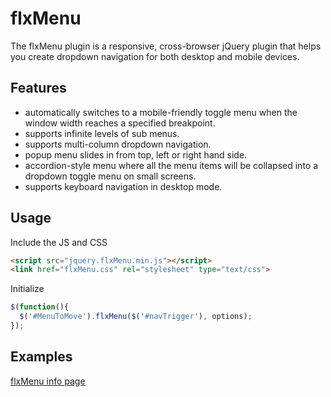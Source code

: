 # flxMenu
The flxMenu plugin is a responsive, cross-browser jQuery plugin that helps you create dropdown navigation for both desktop and mobile devices.

## Features 
- automatically switches to a mobile-friendly toggle menu when the window width reaches a specified breakpoint.
- supports infinite levels of sub menus.
- supports multi-column dropdown navigation.
- popup menu slides in from top, left or right hand side.
- accordion-style menu where all the menu items will be collapsed into a dropdown toggle menu on small screens.
- supports keyboard navigation in desktop mode.
 
## Usage 
Include the JS and CSS 
```HTML
<script src="jquery.flxMenu.min.js"></script>
<link href="flxMenu.css" rel="stylesheet" type="text/css">	
```
Initialize
``` javascript
$(function(){
  $('#MenuToMove').flxMenu($('#navTrigger'), options);
});
```
## Examples
[flxMenu info page](http://jquery.LTS-Tools.com/flxMenu.php "LTS-Tools jQuery Page")
